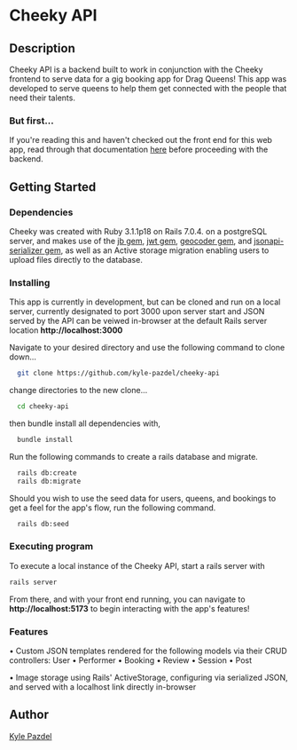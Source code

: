 # Cheeky API

## Description

<p>Cheeky API is a backend built to work in conjunction with the Cheeky frontend to serve data for a gig booking app for Drag Queens! This app was developed to serve queens to help them get connected with the people that need their talents.</p>


### But first...
If you're reading this and haven't checked out the front end for this web app, read through that documentation [here](https://github.com/kyle-pazdel/cheeky-frontend) before proceeding with the backend.


## Getting Started

### Dependencies

Cheeky was created with Ruby 3.1.1p18 on Rails 7.0.4. on a postgreSQL server, and makes use of the [jb gem](https://github.com/amatsuda/jb), [jwt gem](https://github.com/jwt/ruby-jwt), [geocoder gem](https://github.com/alexreisner/geocoder), and [jsonapi-serializer gem](https://github.com/jsonapi-serializer/jsonapi-serializer), as well as an Active storage migration enabling users to upload files directly to the database.

### Installing

This app is currently in development, but can be cloned and run on a local server, currently designated to port 3000 upon server start and JSON served by the API can be veiwed in-browser at the default Rails server location **http://localhost:3000**

Navigate to your desired directory and use the following command to clone down...

```bash
  git clone https://github.com/kyle-pazdel/cheeky-api
```

change directories to the new clone...

```bash
  cd cheeky-api
```

then bundle install all dependencies with,

```bash
  bundle install
```

Run the following commands to create a rails database and migrate.

```bash
  rails db:create
  rails db:migrate
```

Should you wish to use the seed data for users, queens, and bookings to get a feel for the app's flow, run the following command.

```bash
  rails db:seed
```

### Executing program

To execute a local instance of the Cheeky API, start a rails server with

```bash
rails server
```

From there, and with your front end running, you can navigate to **http://localhost:5173** to begin interacting with the app's features!

### Features

<p>• Custom JSON templates rendered for the following models via their CRUD controllers: User • Performer • Booking • Review • Session • Post </p>
<p>• Image storage using Rails' ActiveStorage, configuring via serialized JSON, and served with a localhost link directly in-browser</p>

## Author

<a href="https://github.com/kyle-pazdel">Kyle Pazdel</a>

</p>
